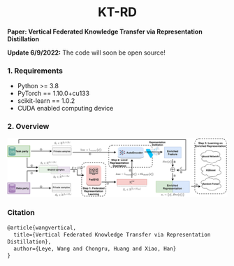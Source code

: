 <h1 align="center">
  <b>KT-RD</b><br>
</h1>

**Paper: Vertical Federated Knowledge Transfer via Representation Distillation**

**Update 6/9/2022:** The code will soon be open source!

### 1. Requirements
+ Python >= 3.8
+ PyTorch == 1.10.0+cu133
+ scikit-learn == 1.0.2
+ CUDA enabled computing device

### 2. Overview

![](assets/overview.png)

### Citation
```
@article{wangvertical,
  title={Vertical Federated Knowledge Transfer via Representation Distillation},
  author={Leye, Wang and Chongru, Huang and Xiao, Han}
}
```